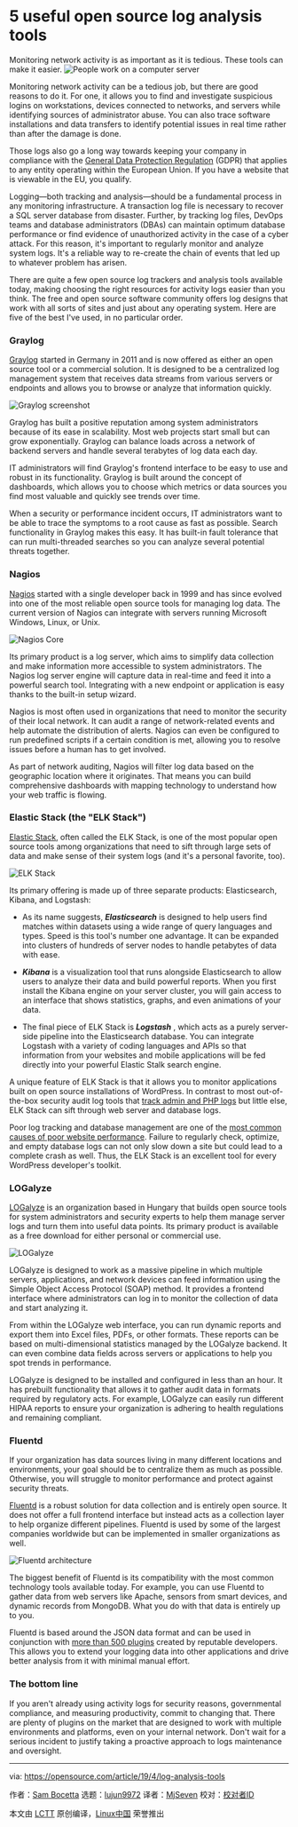 [#]: collector: (lujun9972)
[#]: translator: (MjSeven)
[#]: reviewer: ( )
[#]: publisher: ( )
[#]: url: ( )
[#]: subject: (5 useful open source log analysis tools)
[#]: via: (https://opensource.com/article/19/4/log-analysis-tools)
[#]: author: (Sam Bocetta https://opensource.com/users/sambocetta)

5 useful open source log analysis tools
======
Monitoring network activity is as important as it is tedious. These
tools can make it easier.
![People work on a computer server][1]

Monitoring network activity can be a tedious job, but there are good reasons to do it. For one, it allows you to find and investigate suspicious logins on workstations, devices connected to networks, and servers while identifying sources of administrator abuse. You can also trace software installations and data transfers to identify potential issues in real time rather than after the damage is done.

Those logs also go a long way towards keeping your company in compliance with the [General Data Protection Regulation][2] (GDPR) that applies to any entity operating within the European Union. If you have a website that is viewable in the EU, you qualify.

Logging—both tracking and analysis—should be a fundamental process in any monitoring infrastructure. A transaction log file is necessary to recover a SQL server database from disaster. Further, by tracking log files, DevOps teams and database administrators (DBAs) can maintain optimum database performance or find evidence of unauthorized activity in the case of a cyber attack. For this reason, it's important to regularly monitor and analyze system logs. It's a reliable way to re-create the chain of events that led up to whatever problem has arisen.

There are quite a few open source log trackers and analysis tools available today, making choosing the right resources for activity logs easier than you think. The free and open source software community offers log designs that work with all sorts of sites and just about any operating system. Here are five of the best I've used, in no particular order.

### Graylog

[Graylog][3] started in Germany in 2011 and is now offered as either an open source tool or a commercial solution. It is designed to be a centralized log management system that receives data streams from various servers or endpoints and allows you to browse or analyze that information quickly.

![Graylog screenshot][4]

Graylog has built a positive reputation among system administrators because of its ease in scalability. Most web projects start small but can grow exponentially. Graylog can balance loads across a network of backend servers and handle several terabytes of log data each day.

IT administrators will find Graylog's frontend interface to be easy to use and robust in its functionality. Graylog is built around the concept of dashboards, which allows you to choose which metrics or data sources you find most valuable and quickly see trends over time.

When a security or performance incident occurs, IT administrators want to be able to trace the symptoms to a root cause as fast as possible. Search functionality in Graylog makes this easy. It has built-in fault tolerance that can run multi-threaded searches so you can analyze several potential threats together.

### Nagios

[Nagios][5] started with a single developer back in 1999 and has since evolved into one of the most reliable open source tools for managing log data. The current version of Nagios can integrate with servers running Microsoft Windows, Linux, or Unix.

![Nagios Core][6]

Its primary product is a log server, which aims to simplify data collection and make information more accessible to system administrators. The Nagios log server engine will capture data in real-time and feed it into a powerful search tool. Integrating with a new endpoint or application is easy thanks to the built-in setup wizard.

Nagios is most often used in organizations that need to monitor the security of their local network. It can audit a range of network-related events and help automate the distribution of alerts. Nagios can even be configured to run predefined scripts if a certain condition is met, allowing you to resolve issues before a human has to get involved.

As part of network auditing, Nagios will filter log data based on the geographic location where it originates. That means you can build comprehensive dashboards with mapping technology to understand how your web traffic is flowing.

### Elastic Stack (the "ELK Stack")

[Elastic Stack][7], often called the ELK Stack, is one of the most popular open source tools among organizations that need to sift through large sets of data and make sense of their system logs (and it's a personal favorite, too).

![ELK Stack][8]

Its primary offering is made up of three separate products: Elasticsearch, Kibana, and Logstash:

  * As its name suggests, _**Elasticsearch**_ is designed to help users find matches within datasets using a wide range of query languages and types. Speed is this tool's number one advantage. It can be expanded into clusters of hundreds of server nodes to handle petabytes of data with ease.

  * _**Kibana**_ is a visualization tool that runs alongside Elasticsearch to allow users to analyze their data and build powerful reports. When you first install the Kibana engine on your server cluster, you will gain access to an interface that shows statistics, graphs, and even animations of your data.

  * The final piece of ELK Stack is _**Logstash**_ , which acts as a purely server-side pipeline into the Elasticsearch database. You can integrate Logstash with a variety of coding languages and APIs so that information from your websites and mobile applications will be fed directly into your powerful Elastic Stalk search engine.




A unique feature of ELK Stack is that it allows you to monitor applications built on open source installations of WordPress. In contrast to most out-of-the-box security audit log tools that [track admin and PHP logs][9] but little else, ELK Stack can sift through web server and database logs.

Poor log tracking and database management are one of the [most common causes of poor website performance][10]. Failure to regularly check, optimize, and empty database logs can not only slow down a site but could lead to a complete crash as well. Thus, the ELK Stack is an excellent tool for every WordPress developer's toolkit.

### LOGalyze

[LOGalyze][11] is an organization based in Hungary that builds open source tools for system administrators and security experts to help them manage server logs and turn them into useful data points. Its primary product is available as a free download for either personal or commercial use.

![LOGalyze][12]

LOGalyze is designed to work as a massive pipeline in which multiple servers, applications, and network devices can feed information using the Simple Object Access Protocol (SOAP) method. It provides a frontend interface where administrators can log in to monitor the collection of data and start analyzing it.

From within the LOGalyze web interface, you can run dynamic reports and export them into Excel files, PDFs, or other formats. These reports can be based on multi-dimensional statistics managed by the LOGalyze backend. It can even combine data fields across servers or applications to help you spot trends in performance.

LOGalyze is designed to be installed and configured in less than an hour. It has prebuilt functionality that allows it to gather audit data in formats required by regulatory acts. For example, LOGalyze can easily run different HIPAA reports to ensure your organization is adhering to health regulations and remaining compliant.

### Fluentd

If your organization has data sources living in many different locations and environments, your goal should be to centralize them as much as possible. Otherwise, you will struggle to monitor performance and protect against security threats.

[Fluentd][13] is a robust solution for data collection and is entirely open source. It does not offer a full frontend interface but instead acts as a collection layer to help organize different pipelines. Fluentd is used by some of the largest companies worldwide but can be implemented in smaller organizations as well.

![Fluentd architecture][14]

The biggest benefit of Fluentd is its compatibility with the most common technology tools available today. For example, you can use Fluentd to gather data from web servers like Apache, sensors from smart devices, and dynamic records from MongoDB. What you do with that data is entirely up to you.

Fluentd is based around the JSON data format and can be used in conjunction with [more than 500 plugins][15] created by reputable developers. This allows you to extend your logging data into other applications and drive better analysis from it with minimal manual effort.

### The bottom line

If you aren't already using activity logs for security reasons, governmental compliance, and measuring productivity, commit to changing that. There are plenty of plugins on the market that are designed to work with multiple environments and platforms, even on your internal network. Don't wait for a serious incident to justify taking a proactive approach to logs maintenance and oversight.

--------------------------------------------------------------------------------

via: https://opensource.com/article/19/4/log-analysis-tools

作者：[Sam Bocetta][a]
选题：[lujun9972][b]
译者：[MjSeven](https://github.com/MjSeven)
校对：[校对者ID](https://github.com/校对者ID)

本文由 [LCTT](https://github.com/LCTT/TranslateProject) 原创编译，[Linux中国](https://linux.cn/) 荣誉推出

[a]: https://opensource.com/users/sambocetta
[b]: https://github.com/lujun9972
[1]: https://opensource.com/sites/default/files/styles/image-full-size/public/lead-images/rh_003499_01_linux11x_cc.png?itok=XMDOouJR (People work on a computer server)
[2]: https://opensource.com/article/18/4/gdpr-impact
[3]: https://www.graylog.org/products/open-source
[4]: https://opensource.com/sites/default/files/uploads/graylog-data.png (Graylog screenshot)
[5]: https://www.nagios.org/downloads/
[6]: https://opensource.com/sites/default/files/uploads/nagios_core_4.0.8.png (Nagios Core)
[7]: https://www.elastic.co/products
[8]: https://opensource.com/sites/default/files/uploads/elk-stack.png (ELK Stack)
[9]: https://www.wpsecurityauditlog.com/benefits-wordpress-activity-log/
[10]: https://websitesetup.org/how-to-speed-up-wordpress/
[11]: http://www.logalyze.com/
[12]: https://opensource.com/sites/default/files/uploads/logalyze.jpg (LOGalyze)
[13]: https://www.fluentd.org/
[14]: https://opensource.com/sites/default/files/uploads/fluentd-architecture.png (Fluentd architecture)
[15]: https://opensource.com/article/18/9/open-source-log-aggregation-tools
